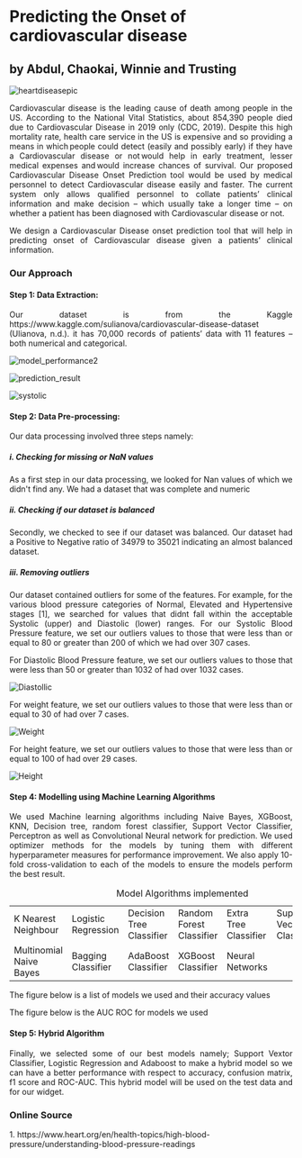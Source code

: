 <h1>Predicting the Onset of cardiovascular disease</h1>
<h2>by Abdul, Chaokai, Winnie and Trusting</h2>

![heartdiseasepic](https://user-images.githubusercontent.com/55979883/101299304-bd79db00-37ff-11eb-837f-2b42b7b4d399.jpeg)

<p align="justify">Cardiovascular disease is the leading cause of death among people in the US. According to the National Vital Statistics, about 854,390 people died due to Cardiovascular Disease in 2019 only (CDC, 2019). Despite this high mortality rate, health care service in the US is expensive and so providing a means in which people could detect (easily and possibly early) if they have a Cardiovascular disease or not would help in early treatment, lesser medical expenses and would increase chances of survival. Our proposed Cardiovascular Disease Onset Prediction tool would be used by medical personnel to detect Cardiovascular disease easily and faster. The current system only allows qualified personnel to collate patients’ clinical information and make decision – which usually take a longer time – on whether a patient has been diagnosed with Cardiovascular disease or not.</p>

<p align="justify">We design a Cardiovascular Disease onset prediction​ tool that will help in predicting onset of Cardiovascular disease given a patients’ clinical information. </p>

<h3>Our Approach</h3>
<h4>Step 1: Data Extraction:</h4>
<p align="justify">Our dataset is from the Kaggle https://www.kaggle.com/sulianova/cardiovascular-disease-dataset (Ulianova, n.d.). it has 70,000 records of patients’ data with 11 features –both numerical and categorical.</p>

![model_performance2](https://user-images.githubusercontent.com/55979883/101528076-cd5b0180-395c-11eb-9b49-12a6cbb1fdee.png)

![prediction_result](https://user-images.githubusercontent.com/55979883/101528002-b9170480-395c-11eb-83cd-0fbd58bc048d.png)

![systolic](https://user-images.githubusercontent.com/55979883/101304835-30d71900-380f-11eb-88e5-f2b16052c61c.png)



<h4> Step 2: Data Pre-processing: </h4>
<p align="justify"> Our data processing involved three steps namely:</p>

<h5>i. Checking for missing or NaN values</h5>
<p align="justify">As a first step in our data processing, we looked for Nan values of which we didn't find any. We had a dataset that was complete and numeric</p>

<h5>ii. Checking if our dataset is balanced</h5>
<p align="justify">Secondly, we checked to see if our dataset was balanced. Our dataset had a Positive to Negative ratio of 34979 to 35021 indicating an almost balanced dataset. </p>
  
<h5>iii. Removing outliers</h5>
<p align="justify"> Our dataset contained outliers for some of the features. For example, for the various blood pressure categories of Normal, Elevated and Hypertensive stages [1], we searched for values that didnt fall within the acceptable  Systolic (upper) and Diastolic (lower) ranges. For our Systolic Blood Pressure feature, we set our outliers values to those that were less than or equal to 80 or greater than 200 of which we had over 307 cases.</p>  




<p align="justify">For Diastolic Blood Pressure feature, we set our outliers values to those that were less than 50 or greater than 1032 of had over 1032 cases.</p>

![Diastollic](https://user-images.githubusercontent.com/55979883/101304808-2288fd00-380f-11eb-9448-649991590ff4.png)

<p align="justify">For weight feature, we set our outliers values to those that were less than or equal to 30 of had over 7 cases.</p>

![Weight](https://user-images.githubusercontent.com/55979883/101305205-22d5c800-3810-11eb-88b0-46836c651faa.png)

<p align="justify">For height feature, we set our outliers values to those that were less than or equal to 100 of had over 29 cases.</p>

![Height](https://user-images.githubusercontent.com/55979883/101305046-b22eab80-380f-11eb-81d7-b81f6ca0580e.png)


<h4>Step 4: Modelling using Machine Learning Algorithms</h4>
<p align="justify">We used Machine learning algorithms including Naive Bayes, XGBoost, KNN, Decision tree, random forest classifier, Support Vector Classifier, Perceptron as well as Convolutional Neural network for prediction. We used optimizer methods for the models by tuning them with different hyperparameter measures for performance improvement. We also apply 10-fold cross-validation to each of the models to ensure the models perform the best result.</p>

<table style="width:100%">
  <caption>Model Algorithms implemented</caption>
  <tr>
    <td>K Nearest Neighbour</td>
    <td>Logistic Regression</td>
    <td>Decision Tree Classifier</td>
    <td>Random Forest Classifier</td>
    <td>Extra Tree Classifier</td>
    <td>Support Vector Classifier</td>
    <td>Naive Bayes</td>
  </tr>
  <tr>
    <td>Multinomial Naive Bayes</td>
    <td>Bagging Classifier</td>
    <td>AdaBoost Classifier</td>
    <td>XGBoost Classifier</td>
    <td>Neural Networks</td>  
  </tr>
</table>

<p align="justify">The figure below is a list of models we used and their accuracy values</p>



<p align="justify">The figure below is the AUC ROC for models we used</p>



<h4>Step 5: Hybrid Algorithm</h4>
<p align="justify">Finally, we selected some of our best models namely; Support Vextor Classifier, Logistic Regression and Adaboost to make a hybrid model so we can have a better performance with respect to accuracy, confusion matrix, f1 score and ROC-AUC. This hybrid model will be used on the test data and for our widget.</p>


<h3>Online Source</h3>
<p> 1. https://www.heart.org/en/health-topics/high-blood-pressure/understanding-blood-pressure-readings </p>
